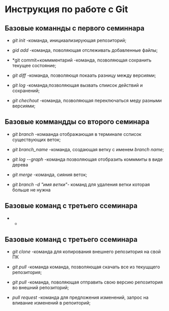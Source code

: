 # Инструкция по работе с Git

## Базовые команнды с первого семиннара

* *git init* -команда, инициаализирующая репозиторий;

* *gid add* -команда, поволяющая отслеживать добавленные файлы;

* *git commit+коммментарий -команда, позволяющая сохранить текущее состояние;

* *git diff* -команда, позволяющя покаать разницу между версиями;

* *git log* -команда,позволяющая вызвать спиисок действий и сохранений;

* *git chechout* -команда, позволяющая переключаться меду разными версиями;

## Базовые коммандды со второго семинара

* *git branch* -комаанда отображающая в терминале ссписок существующих веток;

* *git branch_name* -команда, создающая ветку с именем *branch name*;

* *git log --graph* -команда позволяющая отобразить комммиты в виде дерева 
* *git merge* -команда, сияния веток;

* *git branch -d "имя ветки"*- команд для удаления ветки которая больше не нужна

## Базовые команд с третьего ссеминара

* *
## Базовые команд с третьего ссеминара

* *git clone* -команда для копирования внешнего репозитория на свой ПК

* *git pull* -команда команда, позволяющая скачать все из текущщего репозитория;

* *git pull* -команда, поволяющая отправить свою версию репозитория во внешний репозиторий;

* *pull request* -команда для предложения изменений, запрос на вливание изменений в репоиторий;